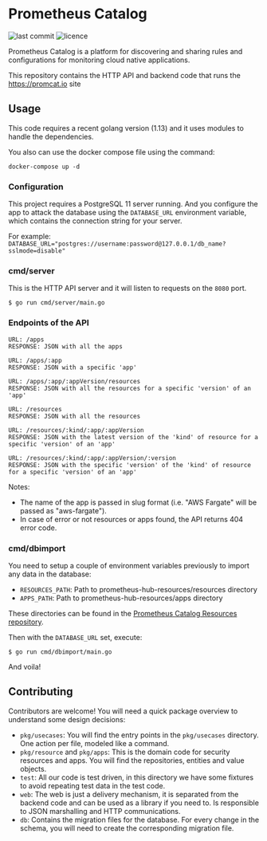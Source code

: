 # Prometheus Catalog

![last commit](https://flat.badgen.net/github/last-commit/sysdiglabs/prometheus-hub-backend?icon=github) ![licence](https://flat.badgen.net/github/license/sysdiglabs/prometheus-hub-backend)

Prometheus Catalog is a platform for discovering and sharing rules and 
configurations for monitoring cloud native applications.

This repository contains the HTTP API and backend code that runs the
https://promcat.io site

## Usage

This code requires a recent golang version (1.13) and it uses modules to handle
the dependencies.

You also can use the docker compose file using the command:
```
docker-compose up -d
```

### Configuration

This project requires a PostgreSQL 11 server running. And you configure the app
to attack the database using the `DATABASE_URL` environment variable, which contains
the connection string for your server.

For example: `DATABASE_URL="postgres://username:password@127.0.0.1/db_name?sslmode=disable"`

### cmd/server

This is the HTTP API server and it will listen to requests on the `8080` port.

```
$ go run cmd/server/main.go
```

### Endpoints of the API

```
URL: /apps
RESPONSE: JSON with all the apps

URL: /apps/:app
RESPONSE: JSON with a specific 'app'

URL: /apps/:app/:appVersion/resources
RESPONSE: JSON with all the resources for a specific 'version' of an 'app'

URL: /resources
RESPONSE: JSON with all the resources

URL: /resources/:kind/:app/:appVersion
RESPONSE: JSON with the latest version of the 'kind' of resource for a specific 'version' of an 'app' 

URL: /resources/:kind/:app/:appVersion/:version
RESPONSE: JSON with the specific 'version' of the 'kind' of resource for a specific 'version' of an 'app' 
```

Notes: 
* The name of the app is passed in slug format (i.e. "AWS Fargate" will be passed as "aws-fargate").
* In case of error or not resources or apps found, the API returns 404 error code. 


### cmd/dbimport

You need to setup a couple of environment variables previously to import any
data in the database:

* `RESOURCES_PATH`: Path to prometheus-hub-resources/resources directory
* `APPS_PATH`: Path to prometheus-hub-resources/apps directory

These directories can be found in the [Prometheus Catalog Resources repository](https://github.com/sysdiglabs/prometheus-hub-resources).

Then with the `DATABASE_URL` set, execute:

```
$ go run cmd/dbimport/main.go
```

And voila!

## Contributing

Contributors are welcome! You will need a quick package overview to understand
some design decisions:

* `pkg/usecases`: You will find the entry points in the `pkg/usecases` directory.
  One action per file, modeled like a command.
* `pkg/resource` and `pkg/apps`: This is the domain code for security resources
  and apps. You will find the repositories, entities and value objects.
* `test`: All our code is test driven, in this directory we have some fixtures
  to avoid repeating test data in the test code.
* `web`: The web is just a delivery mechanism, it is separated from the backend code
  and can be used as a library if you need to. Is responsible to JSON
  marshalling and HTTP communications.
* `db`: Contains the migration files for the database. For every change
  in the schema, you will need to create the corresponding migration file.
